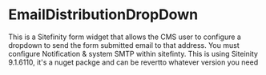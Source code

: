 # EmailDistributionDropDown
This is a Sitefinity form widget that allows the CMS user to configure a dropdown to send the form submitted email to that address. You must configure Notification & system SMTP within sitefinty. This is using Siteinity 9.1.6110, it's a nuget packge and can be revertto whatever version you need